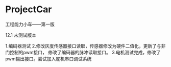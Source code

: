 # ProjectCar
工程能力小车——第一版

12.1 未测试版本

1.编码器测试
2.修改灰度传感器接口读取，传感器修改为硬件二值化，更新了与非门控制的pwm接口，
修改了编码器的脉冲读取接口。
3.电机测试完成，修改了pwm输出接口。尝试加入舵机串口调试系统